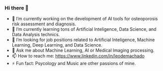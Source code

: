 ### Hi there 👋

- 🔭 I’m currently working on the development of AI tools for osteoporosis risk assessment and diagnosis. 
- 🌱 I’m currently learning tons of Artificial Inteligence, Data Science, and Data Analysis technics.
- 👯 I’m looking for job positions related to Artificial Inteligence, Machine Learning, Deep Learning, and Data Science.
- 💬 Ask me about Machine Learning, AI or Medical Imaging processing.
- 📫 How to reach me: https://www.linkedin.com/in/leodemachado
- ⚡ Fun fact: Psycology and Music are other passions of mine.
